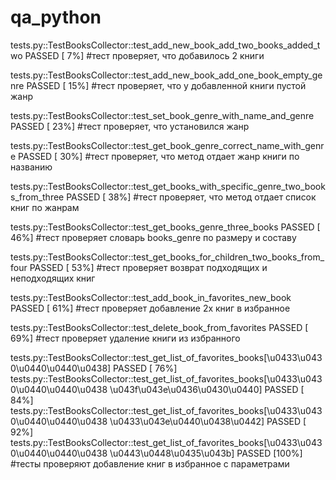 # qa_python

tests.py::TestBooksCollector::test_add_new_book_add_two_books_added_two PASSED [  7%]
#тест проверяет, что добавилось 2 книги

tests.py::TestBooksCollector::test_add_new_book_add_one_book_empty_genre PASSED [ 15%]
#тест проверяет, что у добавленной книги пустой жанр

tests.py::TestBooksCollector::test_set_book_genre_with_name_and_genre PASSED [ 23%]
#тест проверяет, что установился жанр

tests.py::TestBooksCollector::test_get_book_genre_correct_name_with_genre PASSED [ 30%]
#тест проверяет, что метод отдает жанр книги по названию

tests.py::TestBooksCollector::test_get_books_with_specific_genre_two_books_from_three PASSED [ 38%]
#тест проверяет, что метод отдает список книг по жанрам

tests.py::TestBooksCollector::test_get_books_genre_three_books PASSED     [ 46%]
#тест проверяет словарь books_genre по размеру и составу

tests.py::TestBooksCollector::test_get_books_for_children_two_books_from_four PASSED [ 53%]
#тест проверяет возврат подходящих и неподходящих книг

tests.py::TestBooksCollector::test_add_book_in_favorites_new_book PASSED [ 61%]
#тест проверяет добавление 2х книг в избранное

tests.py::TestBooksCollector::test_delete_book_from_favorites PASSED     [ 69%]
#тест проверяет удаление книги из избранного

tests.py::TestBooksCollector::test_get_list_of_favorites_books[\u0433\u0430\u0440\u0440\u0438] PASSED [ 76%]
tests.py::TestBooksCollector::test_get_list_of_favorites_books[\u0433\u0430\u0440\u0440\u0438 \u043f\u043e\u0436\u0430\u0440] PASSED [ 84%]
tests.py::TestBooksCollector::test_get_list_of_favorites_books[\u0433\u0430\u0440\u0440\u0438 \u0433\u043e\u0440\u0438\u0442] PASSED [ 92%]
tests.py::TestBooksCollector::test_get_list_of_favorites_books[\u0433\u0430\u0440\u0440\u0438 \u0443\u0448\u0435\u043b] PASSED [100%]
#тесты проверяют добавление книг в избранное с параметрами